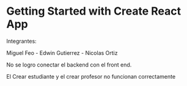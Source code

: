 # Getting Started with Create React App

Integrantes:

Miguel Feo - Edwin Gutierrez - Nicolas Ortiz

No se logro conectar el backend con el front end.

El Crear estudiante y el crear profesor no funcionan correctamente
